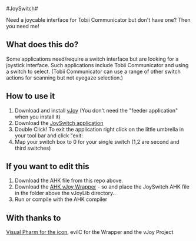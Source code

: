 #JoySwitch#

Need a joycable interface for Tobii Communicator but don't have one? Then you need me!

## What does this do? ##
Some applications need/require a switch interface but are looking for a joystick interface. Such applications include Tobii Communicator and using a switch to select. (Tobii Communicator can use a range of other switch actions for scanning but not eyegaze selection.)

## How to use it ##

1. Download and install [vJoy](sourceforge.net/projects/vjoystick/files/latest/download) (You don't need the "feeder application" when you install it)
3. Download the [JoySwitch application](https://s3-eu-west-1.amazonaws.com/script-exes/JoySwitch.exe)
4. Double Click! To exit the application right click on the little umbrella in your tool bar and click "exit:
5. Map your switch box to 0 for your single switch (1,2 are second and third switches)


## If you want to edit this ##

1. Download the AHK file from this repo above.
2. Download the [AHK vJoy Wrapper](https://github.com/evilC/AHK-Universal-Joystick-Remapper) - so and place the JoySwitch AHK file in the folder above the vJoyLib directory..
3. Run or compile with the AHK compiler 


## With thanks to ##

[Visual Pharm for the icon](https://www.iconfinder.com/icons/66425/umbrella_icon#size=128), evilC for the Wrapper and the vJoy Project



